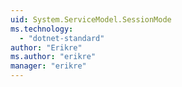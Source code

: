 ```yaml
---
uid: System.ServiceModel.SessionMode
ms.technology: 
  - "dotnet-standard"
author: "Erikre"
ms.author: "erikre"
manager: "erikre"
---
```

